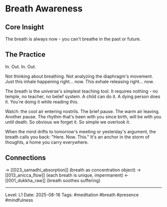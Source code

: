 # Breath Awareness

## Core Insight
The breath is always now - you can't breathe in the past or future.

## The Practice

In. Out. In. Out.

Not thinking about breathing. Not analyzing the diaphragm's movement. Just this inhale happening right... now. This exhale releasing right... now.

The breath is the universe's simplest teaching tool. It requires nothing - no temple, no teacher, no belief system. A child can do it. A dying person does it. You're doing it while reading this.

Watch: the cool air entering nostrils. The brief pause. The warm air leaving. Another pause. The rhythm that's been with you since birth, will be with you until death. So obvious we forget it. So simple we overlook it.

When the mind drifts to tomorrow's meeting or yesterday's argument, the breath calls you back: "Here. Now. This." It's an anchor in the storm of thoughts, a home you carry everywhere.

## Connections
→ [[023_samadhi_absorption]] (breath as concentration object)
→ [[013_anicca_flow]] (each breath is unique, impermanent)
← [[001_dukkha_raw]] (breath soothes suffering)

---
Level: L1
Date: 2025-08-16
Tags: #meditation #breath #presence #mindfulness